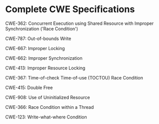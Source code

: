 

# Complete CWE Specifications

CWE-362: Concurrent Execution using Shared Resource with Improper Synchronization ('Race Condition')

CWE-787: Out-of-bounds Write

CWE-667: Improper Locking

CWE-662: Improper Synchronization

CWE-413: Improper Resource Locking

CWE-367: Time-of-check Time-of-use (TOCTOU) Race Condition

CWE-415: Double Free

CWE-908: Use of Uninitialized Resource

CWE-366: Race Condition within a Thread

CWE-123: Write-what-where Condition
